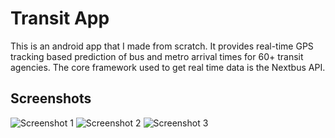 Transit App
===========

This is an android app that I made from scratch. It provides real-time GPS tracking based prediction of bus and metro arrival times for 60+ transit agencies. The core framework used to get real time data is the Nextbus API.

Screenshots
-----------
![Screenshot 1](/screenshots/sc1.png)
![Screenshot 2](/screenshots/sc2.png)
![Screenshot 3](/screenshots/sc3.png)
